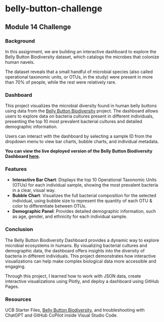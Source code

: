 # belly-button-challenge
## Module 14 Challenge

### Background

In this assignment, we are building an interactive dashboard to explore the Belly Button Biodiversity dataset, which catalogs the microbes that colonize human navels.

The dataset reveals that a small handful of microbial species (also called operational taxonomic units, or OTUs, in the study) were present in more than 70% of people, while the rest were relatively rare.

### Dashboard

This project visualizes the microbial diversity found in human belly buttons using data from the [Belly Button Biodiversity](https://robdunnlab.com/projects/belly-button-biodiversity/) project. The dashboard allows users to explore data on bacteria cultures present in different individuals, presenting the top 10 most prevalent bacterial cultures and detailed demographic information.

Users can interact with the dashboard by selecting a sample ID from the dropdown menu to view bar charts, bubble charts, and individual metadata.

**You can view the live deployed version of the Belly Button Biodiversity Dashboard [here](https://omomadcat.github.io/belly-button-challenge/).**

### Features

- **Interactive Bar Chart**: Displays the top 10 Operational Taxonomic Units (OTUs) for each individual sample, showing the most prevalent bacteria in a clear, visual way.
- **Bubble Chart**: Visualizes the full bacterial composition for the selected individual, using bubble size to represent the quantity of each OTU & color to differentiate between OTUs.
- **Demographic Panel**: Provides detailed demographic information, such as age, gender, and ethnicity for each individual sample.

### Conclusion

The Belly Button Biodiversity Dashboard provides a dynamic way to explore microbial ecosystems in humans. By visualizing bacterial cultures and demographic data, the dashboard offers insights into the diversity of bacteria in different individuals. This project demonstrates how interactive visualizations can help make complex biological data more accessible and engaging.

Through this project, I learned how to work with JSON data, create interactive visualizations using Plotly, and deploy a dashboard using GitHub Pages.

### Resources

UCB Starter Files, [Belly Button Biodiversity](https://robdunnlab.com/projects/belly-button-biodiversity/), and troubleshooting with ChatGPT and GitHub CoPilot inside Visual Studio Code. 
